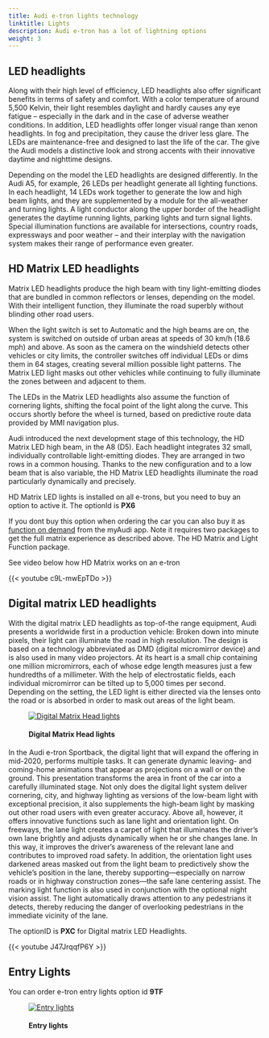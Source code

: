 ```yaml
---
title: Audi e-tron lights technology
linktitle: Lights
description: Audi e-tron has a lot of lightning options
weight: 3
---
```

<!-- markdownlint-disable MD033 -->

## LED headlights

Along with their high level of efficiency, LED headlights also offer significant benefits in terms of safety and comfort. With a color temperature of around 5,500 Kelvin, their light resembles daylight and hardly causes any eye fatigue – especially in the dark and in the case of adverse weather conditions. In addition, LED headlights offer longer visual range than xenon headlights. In fog and precipitation, they cause the driver less glare. The LEDs are maintenance-free and designed to last the life of the car. The give the Audi models a distinctive look and strong accents with their innovative daytime and nighttime designs.

Depending on the model the LED headlights are designed differently. In the Audi A5, for example, 26 LEDs per headlight generate all lighting functions. In each headlight, 14 LEDs work together to generate the low and high beam lights, and they are supplemented by a module for the all-weather and turning lights. A light conductor along the upper border of the headlight generates the daytime running lights, parking lights and turn signal lights. Special illumination functions are available for intersections, country roads, expressways and poor weather – and their interplay with the navigation system makes their range of performance even greater.

## HD Matrix LED headlights

Matrix LED headlights produce the high beam with tiny light-emitting diodes that are bundled in common reflectors or lenses, depending on the model. With their intelligent function, they illuminate the road superbly without blinding other road users.

When the light switch is set to Automatic and the high beams are on, the system is switched on outside of urban areas at speeds of 30 km/h (18.6 mph) and above. As soon as the camera on the windshield detects other vehicles or city limits, the controller switches off individual LEDs or dims them in 64 stages, creating several million possible light patterns. The Matrix LED light masks out other vehicles while continuing to fully illuminate the zones between and adjacent to them.

The LEDs in the Matrix LED headlights also assume the function of cornering lights, shifting the focal point of the light along the curve. This occurs shortly before the wheel is turned, based on predictive route data provided by MMI navigation plus. 

Audi introduced the next development stage of this technology, the HD Matrix LED high beam, in the A8 (D5). Each headlight integrates 32 small, individually controllable light-emitting diodes. They are arranged in two rows in a common housing. Thanks to the new configuration and to a low beam that is also variable, the HD Matrix LED headlights illuminate the road particularly dynamically and precisely.

HD Matrix LED lights is installed on all e-trons, but you need to buy an option to active it. The optionId is **PX6**

If you dont buy this option when ordering the car you can also buy it as [function on demand](/models/e-tron/technology/fod/) from the myAudi app. Note it requires two packages to get the full matrix experience as described above. The HD Matrix and Light Function package.

See video below how HD Matrix works on an e-tron

{{< youtube c9L-mwEpTDo >}}

## Digital matrix LED headlights

With the digital matrix LED headlights as top-of-the range equipment, Audi presents a worldwide first in a production vehicle: Broken down into minute pixels, their light can illuminate the road in high resolution. The design is based on a technology abbreviated as DMD (digital micromirror device) and is also used in many video projectors. At its heart is a small chip containing one million micromirrors, each of whose edge length measures just a few hundredths of a millimeter. With the help of electrostatic fields, each individual micromirror can be tilted up to 5,000 times per second. Depending on the setting, the LED light is either directed via the lenses onto the road or is absorbed in order to mask out areas of the light beam.

<figure>
    <a href="https://media.electrichasgoneaudi.net/multimedia/models/e-tron/technology/lights/digital_matrix_1.jpg">
        <img src="https://media.electrichasgoneaudi.net/multimedia/models/e-tron/technology/lights/digital_matrix_1s.jpg"
        alt="Digital Matrix Head lights" title="Digital Matrix Head lights">
    </a>
    <figcaption><h4>Digital Matrix Head lights</h4></figcaption>
</figure>

In the Audi e-tron Sportback, the digital light that will expand the offering in mid-2020, performs multiple tasks. It can generate dynamic leaving- and coming-home animations that appear as projections on a wall or on the ground. This presentation transforms the area in front of the car into a carefully illuminated stage. Not only does the digital light system deliver cornering, city, and highway lighting as versions of the low-beam light with exceptional precision, it also supplements the high-beam light by masking out other road users with even greater accuracy. Above all, however, it offers innovative functions such as lane light and orientation light. On freeways, the lane light creates a carpet of light that illuminates the driver’s own lane brightly and adjusts dynamically when he or she changes lane. In this way, it improves the driver’s awareness of the relevant lane and contributes to improved road safety. In addition, the orientation light uses darkened areas masked out from the light beam to predictively show the vehicle’s position in the lane, thereby supporting—especially on narrow roads or in highway construction zones—the safe lane centering assist. The marking light function is also used in conjunction with the optional night vision assist. The light automatically draws attention to any pedestrians it detects, thereby reducing the danger of overlooking pedestrians in the immediate vicinity of the lane.

The optionID is **PXC** for Digital matrix LED Headlights.


{{< youtube J47JrqqfP6Y >}}

## Entry Lights

You can order e-tron entry lights option id **9TF**

<figure>
    <a href="https://media.electrichasgoneaudi.net/multimedia/models/e-tron/technology/lights/entry.jpg">
        <img src="https://media.electrichasgoneaudi.net/multimedia/models/e-tron/technology/lights/entrys.jpg"
        alt="Entry lights" title="Entry lights">
    </a>
    <figcaption><h4>Entry lights</h4></figcaption>
</figure>
